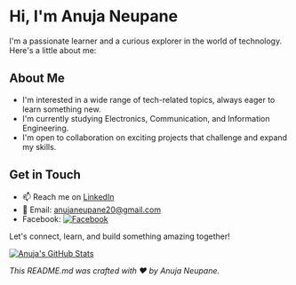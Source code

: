 # Hi, I'm Anuja Neupane 

I'm a passionate learner and a curious explorer in the world of technology. Here's a little about me:

## About Me

-  I'm interested in a wide range of tech-related topics, always eager to learn something new.
-  I'm currently studying Electronics, Communication, and Information Engineering.
-  I'm open to collaboration on exciting projects that challenge and expand my skills.

## Get in Touch

- 📫 Reach me on [LinkedIn](https://www.linkedin.com/in/anuja-neupane-600a8927b/)
- 📧 Email: anujaneupane20@gmail.com
- Facebook: [![Facebook](https://img.shields.io/badge/Facebook-1877f2?style=flat&logo=facebook&logoColor=white)](https://www.facebook.com/anuja.neupane.7792)


Let's connect, learn, and build something amazing together!

[![Anuja's GitHub Stats](https://github-readme-stats.vercel.app/api?username=Anuja19Neupane&show_icons=true&theme=radical)](https://github.com/Anuja19Neupane)

*This README.md was crafted with ❤️ by Anuja Neupane.*
